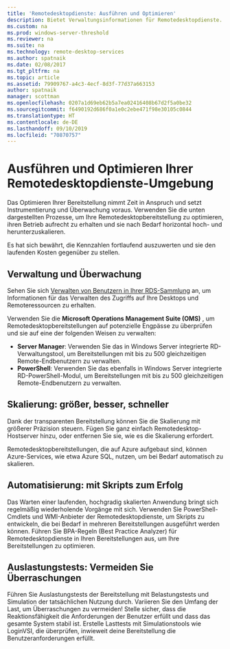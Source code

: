 ```yaml
---
title: 'Remotedesktopdienste: Ausführen und Optimieren'
description: Bietet Verwaltungsinformationen für Remotedesktopdienste.
ms.custom: na
ms.prod: windows-server-threshold
ms.reviewer: na
ms.suite: na
ms.technology: remote-desktop-services
ms.author: spatnaik
ms.date: 02/08/2017
ms.tgt_pltfrm: na
ms.topic: article
ms.assetid: 79909767-a4c3-4ecf-8d3f-77d37a663153
author: spatnaik
manager: scottman
ms.openlocfilehash: 0207a1d69eb62b5a7ea02416408b67d2f5a0be32
ms.sourcegitcommit: f6490192d686f0a1e0c2ebe471f98e30105c0844
ms.translationtype: HT
ms.contentlocale: de-DE
ms.lasthandoff: 09/10/2019
ms.locfileid: "70870757"
---
```

# <a name="run-and-tune-your-remote-desktop-services-environment"></a>Ausführen und Optimieren Ihrer Remotedesktopdienste-Umgebung

Das Optimieren Ihrer Bereitstellung nimmt Zeit in Anspruch und setzt Instrumentierung und Überwachung voraus. Verwenden Sie die unten dargestellten Prozesse, um Ihre Remotedesktopbereitstellung zu optimieren, ihren Betrieb aufrecht zu erhalten und sie nach Bedarf horizontal hoch- und herunterzuskalieren. 

Es hat sich bewährt, die Kennzahlen fortlaufend auszuwerten und sie den laufenden Kosten gegenüber zu stellen.

## <a name="management-and-monitoring"></a>Verwaltung und Überwachung

Sehen Sie sich [Verwalten von Benutzern in Ihrer RDS-Sammlung](rds-user-management.md) an, um Informationen für das Verwalten des Zugriffs auf Ihre Desktops und Remoteressourcen zu erhalten.

Verwenden Sie die **Microsoft Operations Management Suite (OMS)** , um Remotedesktopbereitstellungen auf potenzielle Engpässe zu überprüfen und sie auf eine der folgenden Weisen zu verwalten: 

- **Server Manager**: Verwenden Sie das in Windows Server integrierte RD-Verwaltungstool, um Bereitstellungen mit bis zu 500 gleichzeitigen Remote-Endbenutzern zu verwalten. 
- **PowerShell**: Verwenden Sie das ebenfalls in Windows Server integrierte RD-PowerShell-Modul, um Bereitstellungen mit bis zu 500 gleichzeitigen Remote-Endbenutzern zu verwalten.

## <a name="scale-bigger-better-faster"></a>Skalierung: größer, besser, schneller

Dank der transparenten Bereitstellung können Sie die Skalierung mit größerer Präzision steuern. Fügen Sie ganz einfach Remotedesktop-Hostserver hinzu, oder entfernen Sie sie, wie es die Skalierung erfordert. 

Remotedesktopbereitstellungen, die auf Azure aufgebaut sind, können Azure-Services, wie etwa Azure SQL, nutzen, um bei Bedarf automatisch zu skalieren.

## <a name="automation-script-for-success"></a>Automatisierung: mit Skripts zum Erfolg

Das Warten einer laufenden, hochgradig skalierten Anwendung bringt sich regelmäßig wiederholende Vorgänge mit sich. Verwenden Sie PowerShell-Cmdlets und WMI-Anbieter der Remotedesktopdienste, um Skripts zu entwickeln, die bei Bedarf in mehreren Bereitstellungen ausgeführt werden können. Führen Sie BPA-Regeln (Best Practice Analyzer) für Remotedesktopdienste in Ihren Bereitstellungen aus, um Ihre Bereitstellungen zu optimieren.

## <a name="load-testing-avoid-surprises"></a>Auslastungstests: Vermeiden Sie Überraschungen

Führen Sie Auslastungstests der Bereitstellung mit Belastungstests und Simulation der tatsächlichen Nutzung durch. Variieren Sie den Umfang der Last, um Überraschungen zu vermeiden! Stelle sicher, dass die Reaktionsfähigkeit die Anforderungen der Benutzer erfüllt und dass das gesamte System stabil ist. Erstelle Lasttests mit Simulationstools wie LoginVSI, die überprüfen, inwieweit deine Bereitstellung die Benutzeranforderungen erfüllt. 